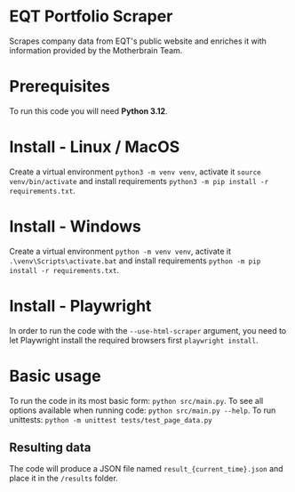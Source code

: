 # EQT Portfolio Scraper
Scrapes company data from EQT's public website and enriches it with information provided by the Motherbrain Team.

# Prerequisites
To run this code you will need **Python 3.12**.

# Install - Linux / MacOS
Create a virtual environment `python3 -m venv venv`, activate it `source venv/bin/activate` and install requirements `python3 -m pip install -r requirements.txt`.

# Install - Windows
Create a virtual environment `python -m venv venv`, activate it `.\venv\Scripts\activate.bat` and install requirements `python -m pip install -r requirements.txt`.

# Install - Playwright
In order to run the code with the `--use-html-scraper` argument, you need to let Playwright install the required browsers first `playwright install`.

# Basic usage
To run the code in its most basic form: `python src/main.py`.
To see all options available when running code: `python src/main.py --help`.
To run unittests: `python -m unittest tests/test_page_data.py`

## Resulting data
The code will produce a JSON file named `result_{current_time}.json` and place it in the `/results` folder.

